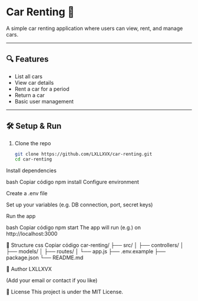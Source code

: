 # Car Renting 🚗

A simple car renting application where users can view, rent, and manage cars.

---

## 🔍 Features

- List all cars  
- View car details  
- Rent a car for a period  
- Return a car  
- Basic user management  

---

## 🛠️ Setup & Run

1. Clone the repo  
   ```bash
   git clone https://github.com/LXLLXVX/car-renting.git
   cd car-renting
Install dependencies

bash
Copiar código
npm install
Configure environment

Create a .env file

Set up your variables (e.g. DB connection, port, secret keys)

Run the app

bash
Copiar código
npm start
The app will run (e.g.) on http://localhost:3000

📁 Structure
css
Copiar código
car-renting/
├── src/
│   ├── controllers/
│   ├── models/
│   ├── routes/
│   └── app.js
├── .env.example
├── package.json
└── README.md

👤 Author
LXLLXVX

(Add your email or contact if you like)

📄 License
This project is under the MIT License.
